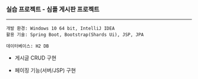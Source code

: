### 실습 프로젝트 - 심플 게시판 프로젝트
***
    개발 환경: Windows 10 64 bit, IntelliJ IDEA
    활용 기술: Spring Boot, Bootstrap(Shards Ui), JSP, JPA
    
    데이터베이스: H2 DB

* 게시글 CRUD 구현  

* 페이징 기능(서버/JSP) 구현  
